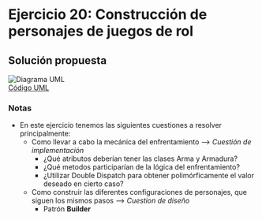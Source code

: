 # Ejercicio 20: Construcción de personajes de juegos de rol
## Solución propuesta
![Diagrama UML](./diag_uml.png)<br>
[Código UML](./source.uml)
### Notas
- En este ejercicio tenemos las siguientes cuestiones a resolver principalmente:
  - Como llevar a cabo la mecánica del enfrentamiento ⟶ _Cuestión de implementación_
    - ¿Qué atributos deberían tener las clases Arma y Armadura?
    - ¿Qué metodos participarían de la lógica del enfrentamiento?
    - ¿Utilizar Double Dispatch para obtener polimórficamente el valor deseado en cierto caso?
  - Como construir las diferentes configuraciones de personajes, que siguen los mismos pasos ⟶ _Cuestion de diseño_
    - Patrón **Builder**
